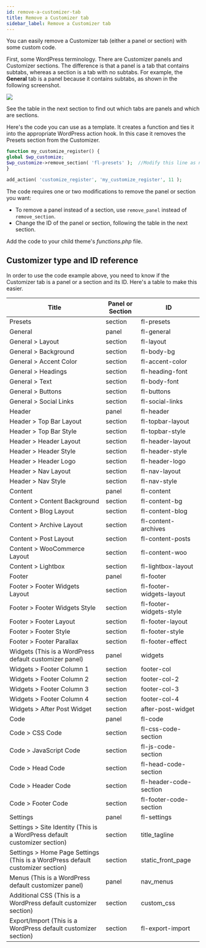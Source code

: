 ```yaml
---
id: remove-a-customizer-tab
title: Remove a Customizer tab
sidebar_label: Remove a Customizer tab
---
```


You can easily remove a Customizer tab (either a panel or section) with some custom code.

First, some WordPress terminology. There are Customizer panels and Customizer sections.  The difference is that a panel is a tab that contains subtabs, whereas a section is a tab with no subtabs. For example, the **General** tab is a panel because it contains subtabs, as shown in the following screenshot.

![](/img/remove-a-customizer-tab-fbe6e7d6.png)

See the table in the next section to find out which tabs are panels and which are sections.

Here's the code you can use as a template. It creates a function and ties it into the appropriate WordPress action hook. In this case it removes the Presets section from the Customizer. 

```php
function my_customize_register() {     
global $wp_customize;
$wp_customize->remove_section( 'fl-presets' );  //Modify this line as needed  
} 

add_action( 'customize_register', 'my_customize_register', 11 );
```

The code requires one or two modifications to remove the panel or section you want:

* To remove a panel instead of a section, use `remove_panel` instead of `remove_section`.
* Change the ID of the panel or section, following the table in the next section.

Add the code to your child theme's _functions.php_ file.

## Customizer type and ID reference

In order to use the code example above, you need to know if the Customizer tab is a panel or a section and its ID. Here's a table to make this easier.

Title  |  Panel or Section  |  ID
---|---|---
Presets  |  section   |  fl-presets
General  |  panel  |  fl-general
General > Layout  |  section  |  fl-layout
General > Background  |  section  |  fl-body-bg
General > Accent Color  |  section  |  fl-accent-color
General > Headings  |  section  |  fl-heading-font 
General > Text  |  section  |  fl-body-font
General > Buttons  |  section  |  fl-buttons
General > Social Links  |  section  |  fl-social-links
Header  |  panel  |  fl-header
Header > Top Bar Layout  |  section  |  fl-topbar-layout
Header > Top Bar Style  |  section  |  fl-topbar-style 
Header > Header Layout  |  section  |  fl-header-layout 
Header > Header Style  |  section  |  fl-header-style 
Header > Header Logo  |  section  |  fl-header-logo 
Header > Nav Layout  |  section  |  fl-nav-layout 
Header > Nav Style  |  section  |  fl-nav-style
Content  |  panel  |  fl-content
Content > Content Background  |  section  |  fl-content-bg
Content > Blog Layout  |  section  |  fl-content-blog
Content > Archive Layout  |  section  |  fl-content-archives
Content > Post Layout  |  section  |  fl-content-posts
Content > WooCommerce Layout  |  section  |  fl-content-woo
Content > Lightbox  |  section  |  fl-lightbox-layout
Footer  |  panel  |  fl-footer
Footer > Footer Widgets Layout  |  section  |  fl-footer-widgets-layout 
Footer > Footer Widgets Style  |  section  |  fl-footer-widgets-style
Footer > Footer Layout  |  section  |  fl-footer-layout
Footer > Footer Style  |  section  |  fl-footer-style 
Footer > Footer Parallax  |  section  |  fl-footer-effect
Widgets (This is a WordPress default customizer panel)  |  panel  |  widgets
Widgets > Footer Column 1  |  section  |  footer-col
Widgets > Footer Column 2  |  section  |  footer-col-2
Widgets > Footer Column 3  |  section  |  footer-col-3
Widgets > Footer Column 4  |  section  |  footer-col-4
Widgets > After Post Widget  |  section  |  after-post-widget
Code  |  panel  |  fl-code
Code > CSS Code  |  section  |  fl-css-code-section
Code > JavaScript Code  |  section  |  fl-js-code-section
Code > Head Code  |  section  |  fl-head-code-section
Code > Header Code  |  section  |  fl-header-code-section
Code > Footer Code  |  section  |  fl-footer-code-section
Settings  |  panel  |  fl-settings
Settings > Site Identity (This is a WordPress default customizer section)  |  section  |  title_tagline
Settings > Home Page Settings (This is a WordPress default customizer section)  |  section  |  static_front_page
Menus (This is a WordPress default customizer panel)  |  panel  |  nav_menus
Additional CSS (This is a WordPress default customizer section)  |  section  |  custom_css
Export/Import (This is a WordPress default customizer section)  |  section  |  fl-export-import
